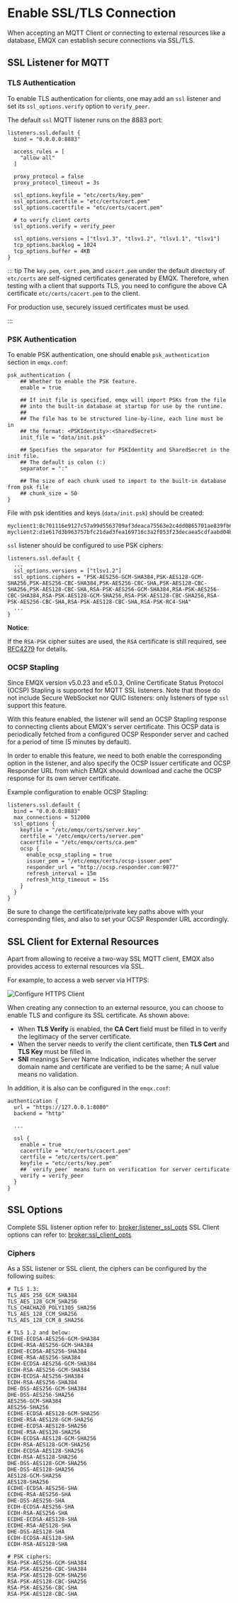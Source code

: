 # Enable SSL/TLS Connection

When accepting an MQTT Client or connecting to external resources like a database,
EMQX can establish secure connections via SSL/TLS.

## SSL Listener for MQTT

### TLS Authentication

To enable TLS authentication for clients, one may add an `ssl` listener
and set its `ssl_options.verify` option to `verify_peer`.

The default `ssl` MQTT listener runs on the 8883 port:

```hcl
listeners.ssl.default {
  bind = "0.0.0.0:8883"

  access_rules = [
    "allow all"
  ]

  proxy_protocol = false
  proxy_protocol_timeout = 3s

  ssl_options.keyfile = "etc/certs/key.pem"
  ssl_options.certfile = "etc/certs/cert.pem"
  ssl_options.cacertfile = "etc/certs/cacert.pem"

  # to verify client certs
  ssl_options.verify = verify_peer

  ssl_options.versions = ["tlsv1.3", "tlsv1.2", "tlsv1.1", "tlsv1"]
  tcp_options.backlog = 1024
  tcp_options.buffer = 4KB
}
```

::: tip
The `key.pem`,` cert.pem`, and `cacert.pem` under the default directory of `etc/certs` are self-signed certificates generated by EMQX. Therefore, when testing with a client that supports TLS, you need to configure the above CA certificate `etc/certs/cacert.pem` to the client.

For production use, securely issued certificates must be used.

:::

### PSK Authentication

To enable PSK authentication, one should enable `psk_authentication` section in `emqx.conf`:

```hcl
psk_authentication {
    ## Whether to enable the PSK feature.
    enable = true

    ## If init file is specified, emqx will import PSKs from the file
    ## into the built-in database at startup for use by the runtime.
    ##
    ## The file has to be structured line-by-line, each line must be in
    ## the format: <PSKIdentity>:<SharedSecret>
    init_file = "data/init.psk"

    ## Specifies the separator for PSKIdentity and SharedSecret in the init file.
    ## The default is colon (:)
    separator = ":"

    ## The size of each chunk used to import to the built-in database from psk file
    ## chunk_size = 50
}
```

File with psk identities and keys (`data/init.psk`) should be created:

```
myclient1:8c701116e9127c57a99d5563709af3deaca75563e2c4dd0865701ae839fb6d79
myclient2:d1e617d3b963757bfc21dad3fea169716c3a2f053f23decaea5cdfaabd04bfc4
```

`ssl` listener should be configured to use PSK ciphers:

```hcl
listeners.ssl.default {
  ...
  ssl_options.versions = ["tlsv1.2"]
  ssl_options.ciphers = "PSK-AES256-GCM-SHA384,PSK-AES128-GCM-SHA256,PSK-AES256-CBC-SHA384,PSK-AES256-CBC-SHA,PSK-AES128-CBC-SHA256,PSK-AES128-CBC-SHA,RSA-PSK-AES256-GCM-SHA384,RSA-PSK-AES256-CBC-SHA384,RSA-PSK-AES128-GCM-SHA256,RSA-PSK-AES128-CBC-SHA256,RSA-PSK-AES256-CBC-SHA,RSA-PSK-AES128-CBC-SHA,RSA-PSK-RC4-SHA"
  ...
}

```

**Notice**:

If the `RSA-PSK` cipher suites are used, the `RSA` certificate is still required, see [RFC4279](https://www.rfc-editor.org/rfc/rfc4279#section-4) for details.

### OCSP Stapling

Since EMQX version v5.0.23 and e5.0.3, Online Certificate Status Protocol (OCSP) Stapling is supported for MQTT SSL listeners.  Note that those do not include Secure WebSocket nor QUIC listeners: only listeners of type `ssl` support this feature.

With this feature enabled, the listener will send an OCSP Stapling response to connecting clients about EMQX's server certificate.  This OCSP data is periodically fetched from a configured OCSP Responder server and cached for a period of time (5 minutes by default).

In order to enable this feature, we need to both enable the corresponding option in the listener, and also specify the OCSP Issuer certificate and OCSP Responder URL from which EMQX should download and cache the OCSP response for its own server certificate.

Example configuration to enable OCSP Stapling:

```hcl
listeners.ssl.default {
  bind = "0.0.0.0:8883"
  max_connections = 512000
  ssl_options {
    keyfile = "/etc/emqx/certs/server.key"
    certfile = "/etc/emqx/certs/server.pem"
    cacertfile = "/etc/emqx/certs/ca.pem"
    ocsp {
      enable_ocsp_stapling = true
      issuer_pem = "/etc/emqx/certs/ocsp-issuer.pem"
      responder_url = "http://ocsp.responder.com:9877"
      refresh_interval = 15m
      refresh_http_timeout = 15s
    }
  }
}
```

Be sure to change the certificate/private key paths above with your corresponding files, and also to set your OCSP Responder URL accordingly.

## SSL Client for External Resources

Apart from allowing to receive a two-way SSL MQTT client, EMQX also provides access to external resources via SSL.

For example, to access a web server via HTTPS:

![Configure HTTPS Client](./assets/http-tls.jpg)

When creating any connection to an external resource, you can choose to enable TLS and configure its SSL certificate. As shown above:

- When **TLS Verify** is enabled, the **CA Cert** field must be filled in to verify the legitimacy of the server certificate.
- When the server needs to verify the client certificate, then **TLS Cert** and **TLS Key** must be filled in.
- **SNI** meanings Server Name Indication, indicates whether the server domain name and certificate are verified to be the same; A null value means no validation.

In addition, it is also can be configured in the `emqx.conf`:

```hcl
authentication {
  url = "https://127.0.0.1:8080"
  backend = "http"

  ...

  ssl {
    enable = true
    cacertfile = "etc/certs/cacert.pem"
    certfile = "etc/certs/cert.pem"
    keyfile = "etc/certs/key.pem"
    ## `verify_peer` means turn on verification for server certificate
    verify = verify_peer
  }
}
```

## SSL Options

Complete SSL listener option refer to: [broker:listener_ssl_opts](../configuration/configuration-manual.md#broker-listener-ssl-opts)
SSL Client options can refer to: [broker:ssl_client_opts](../configuration/configuration-manual.md#broker-ssl-client-opts)

### Ciphers

As a SSL listener or SSL client, the ciphers can be configured by the following suites:

```
# TLS 1.3:
TLS_AES_256_GCM_SHA384
TLS_AES_128_GCM_SHA256
TLS_CHACHA20_POLY1305_SHA256
TLS_AES_128_CCM_SHA256
TLS_AES_128_CCM_8_SHA256

# TLS 1.2 and below:
ECDHE-ECDSA-AES256-GCM-SHA384
ECDHE-RSA-AES256-GCM-SHA384
ECDHE-ECDSA-AES256-SHA384
ECDHE-RSA-AES256-SHA384
ECDH-ECDSA-AES256-GCM-SHA384
ECDH-RSA-AES256-GCM-SHA384
ECDH-ECDSA-AES256-SHA384
ECDH-RSA-AES256-SHA384
DHE-DSS-AES256-GCM-SHA384
DHE-DSS-AES256-SHA256
AES256-GCM-SHA384
AES256-SHA256
ECDHE-ECDSA-AES128-GCM-SHA256
ECDHE-RSA-AES128-GCM-SHA256
ECDHE-ECDSA-AES128-SHA256
ECDHE-RSA-AES128-SHA256
ECDH-ECDSA-AES128-GCM-SHA256
ECDH-RSA-AES128-GCM-SHA256
ECDH-ECDSA-AES128-SHA256
ECDH-RSA-AES128-SHA256
DHE-DSS-AES128-GCM-SHA256
DHE-DSS-AES128-SHA256
AES128-GCM-SHA256
AES128-SHA256
ECDHE-ECDSA-AES256-SHA
ECDHE-RSA-AES256-SHA
DHE-DSS-AES256-SHA
ECDH-ECDSA-AES256-SHA
ECDH-RSA-AES256-SHA
ECDHE-ECDSA-AES128-SHA
ECDHE-RSA-AES128-SHA
DHE-DSS-AES128-SHA
ECDH-ECDSA-AES128-SHA
ECDH-RSA-AES128-SHA

# PSK ciphers:
RSA-PSK-AES256-GCM-SHA384
RSA-PSK-AES256-CBC-SHA384
RSA-PSK-AES128-GCM-SHA256
RSA-PSK-AES128-CBC-SHA256
RSA-PSK-AES256-CBC-SHA
RSA-PSK-AES128-CBC-SHA
```
